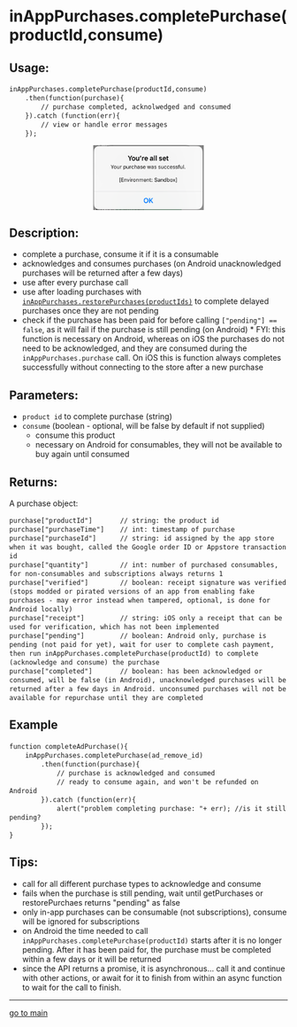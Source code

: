# inAppPurchases.completePurchase(productId,consume)

## Usage:
```
inAppPurchases.completePurchase(productId,consume)
    .then(function(purchase){
        // purchase completed, acknolwedged and consumed
    }).catch (function(err){
        // view or handle error messages
    });
```
<p align="center">
<img src="purchase_complete.png" alt="buy an in app purchase or subscription from a button press" width="200" align="center" />
</p>

## Description:
 - complete a purchase, consume it if it is a consumable
 - acknowledges and consumes purchases (on Android unacknowledged purchases will be returned after a few days)
 - use after every purchase call
 - use after loading purchases with [`inAppPurchases.restorePurchases(productIds)`](restorePurchases.md#Example) to complete delayed purchases once they are not pending
 - check if the purchase has been paid for before calling `["pending"] == false`, as it will fail if the purchase is still pending (on Android)
 \* FYI: this function is necessary on Android, whereas on iOS the purchases do not need to be acknowledged, and they are consumed during the `inAppPurchases.purchase` call. On iOS this is function always completes successfully without connecting to the store after a new purchase

## Parameters:
- `product id` to complete purchase (string)
- `consume` (boolean - optional, will be false by default if not supplied)
    - consume this product
    - necessary on Android for consumables, they will not be available to buy again until consumed

## Returns:
A purchase object:
```
purchase["productId"]       // string: the product id
purchase["purchaseTime"]    // int: timestamp of purchase
purchase["purchaseId"]      // string: id assigned by the app store when it was bought, called the Google order ID or Appstore transaction id
purchase["quantity"]        // int: number of purchased consumables, for non-consumables and subscriptions always returns 1
purchase["verified"]        // boolean: receipt signature was verified (stops modded or pirated versions of an app from enabling fake purchases - may error instead when tampered, optional, is done for Android locally)
purchase["receipt"]         // string: iOS only a receipt that can be used for verification, which has not been implemented
purchase["pending"]         // boolean: Android only, purchase is pending (not paid for yet), wait for user to complete cash payment, then run inAppPurchases.completePurchase(productId) to complete (acknowledge and consume) the purchase
purchase["completed"]       // boolean: has been acknowledged or consumed, will be false (in Android), unacknowledged purchases will be returned after a few days in Android. unconsumed purchases will not be available for repurchase until they are completed
```

## Example
```
function completeAdPurchase(){
    inAppPurchases.completePurchase(ad_remove_id)
        .then(function(purchase){
            // purchase is acknowledged and consumed
            // ready to consume again, and won't be refunded on Android
        }).catch (function(err){
            alert("problem completing purchase: "+ err); //is it still pending?
        });
}
```

## Tips:

- call for all different purchase types to acknowledge and consume
- fails when the purchase is still pending, wait until getPurchases or restorePurchaes returns "pending" as false 
- only in-app purchases can be consumable (not subscriptions), consume will be ignored for subscriptions
- on Android the time needed to call `inAppPurchases.completePurchase(productId)` starts after it is no longer pending. After it has been paid for, the purchase must be completed within a few days or it will be returned 
- since the API returns a promise, it is asynchronous... call it and continue with other actions, or await for it to finish from within an async function to wait for the call to finish. 

<hr/>

<p align="center">

[go to main](../README.md#plugin-usage)

</p>
